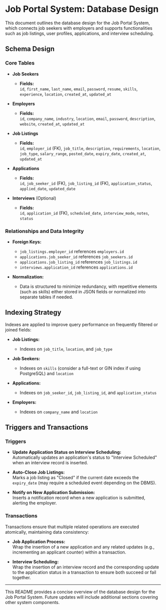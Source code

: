 # Job Portal System: Database Design

This document outlines the database design for the Job Portal System, which connects job seekers with employers and supports functionalities such as job listings, user profiles, applications, and interview scheduling.

## Schema Design

### Core Tables

- **Job Seekers**
  - **Fields:**  
    `id`, `first_name`, `last_name`, `email`, `password`, `resume`, `skills`, `experience`, `location`, `created_at`, `updated_at`

- **Employers**
  - **Fields:**  
    `id`, `company_name`, `industry`, `location`, `email`, `password`, `description`, `website`, `created_at`, `updated_at`

- **Job Listings**
  - **Fields:**  
    `id`, `employer_id` (FK), `job_title`, `description`, `requirements`, `location`, `job_type`, `salary_range`, `posted_date`, `expiry_date`, `created_at`, `updated_at`

- **Applications**
  - **Fields:**  
    `id`, `job_seeker_id` (FK), `job_listing_id` (FK), `application_status`, `applied_date`, `updated_date`

- **Interviews** (Optional)
  - **Fields:**  
    `id`, `application_id` (FK), `scheduled_date`, `interview_mode`, `notes`, `status`

### Relationships and Data Integrity

- **Foreign Keys:**
  - `job_listings.employer_id` references `employers.id`
  - `applications.job_seeker_id` references `job_seekers.id`
  - `applications.job_listing_id` references `job_listings.id`
  - `interviews.application_id` references `applications.id`

- **Normalization:**
  - Data is structured to minimize redundancy, with repetitive elements (such as skills) either stored in JSON fields or normalized into separate tables if needed.

## Indexing Strategy

Indexes are applied to improve query performance on frequently filtered or joined fields:

- **Job Listings:**  
  - Indexes on `job_title`, `location`, and `job_type`

- **Job Seekers:**  
  - Indexes on `skills` (consider a full-text or GIN index if using PostgreSQL) and `location`

- **Applications:**  
  - Indexes on `job_seeker_id`, `job_listing_id`, and `application_status`

- **Employers:**  
  - Indexes on `company_name` and `location`

## Triggers and Transactions

### Triggers

- **Update Application Status on Interview Scheduling:**  
  Automatically updates an application's status to "Interview Scheduled" when an interview record is inserted.

- **Auto-Close Job Listings:**  
  Marks a job listing as "Closed" if the current date exceeds the `expiry_date` (may require a scheduled event depending on the DBMS).

- **Notify on New Application Submission:**  
  Inserts a notification record when a new application is submitted, alerting the employer.

### Transactions

Transactions ensure that multiple related operations are executed atomically, maintaining data consistency:

- **Job Application Process:**  
  Wrap the insertion of a new application and any related updates (e.g., incrementing an applicant counter) within a transaction.

- **Interview Scheduling:**  
  Wrap the insertion of an interview record and the corresponding update to the application status in a transaction to ensure both succeed or fail together.

---

This README provides a concise overview of the database design for the Job Portal System. Future updates will include additional sections covering other system components.
